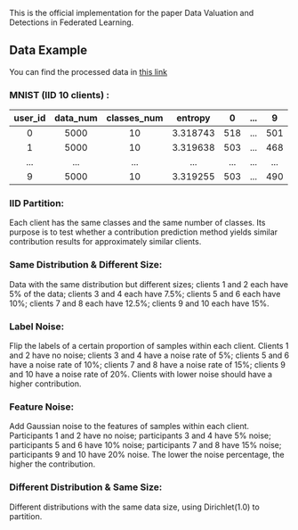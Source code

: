 
This is the official implementation for the paper Data Valuation and Detections in Federated Learning.


## Data Example
You can find the processed data in [this link](https://drive.google.com/file/d/11u_XtfH_Ft_8uVT-1VTfuHmR-i0b4fdE/view?usp=sharing)
### MNIST (IID 10 clients) :    
| user_id  | data_num | classes_num | entropy | 0 | ... | 9  | 
| :---------: | :---------: | :---------: | :-----------: | :----: | :----: | :----: |
|  0   | 5000 | 10| 3.318743| 518   | ...  | 501 | 
|  1   | 5000 | 10| 3.319638 |  503   | ...  | 468 | 
|   ...   |  ... |  ...|  ...|  ... | ... |... |
|  9  | 5000 | 10|3.319255| 503 | ... | 490 | 

### IID Partition:
Each client has the same classes and the same number of classes. Its purpose is to test whether a contribution prediction method yields similar contribution results for approximately similar clients.

### Same Distribution & Different Size:
Data with the same distribution but different sizes; clients 1 and 2 each have 5% of the data; clients 3 and 4 each have 7.5%; clients 5 and 6 each have 10%; clients 7 and 8 each have 12.5%; clients 9 and 10 each have 15%.

### Label Noise:
Flip the labels of a certain proportion of samples within each client. Clients 1 and 2 have no noise; clients 3 and 4 have a noise rate of 5%; clients 5 and 6 have a noise rate of 10%; clients 7 and 8 have a noise rate of 15%; clients 9 and 10 have a noise rate of 20%. Clients with lower noise should have a higher contribution.

### Feature Noise:
Add Gaussian noise to the features of samples within each client. Participants 1 and 2 have no noise; participants 3 and 4 have 5% noise; participants 5 and 6 have 10% noise; participants 7 and 8 have 15% noise; participants 9 and 10 have 20% noise. The lower the noise percentage, the higher the contribution.

### Different Distribution & Same Size:
Different distributions with the same data size, using Dirichlet(1.0) to partition. 
